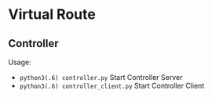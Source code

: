 # Virtual Route

## Controller
Usage:
 - `python3(.6) controller.py` Start Controller Server
 - `python3(.6) controller_client.py` Start Controller Client
